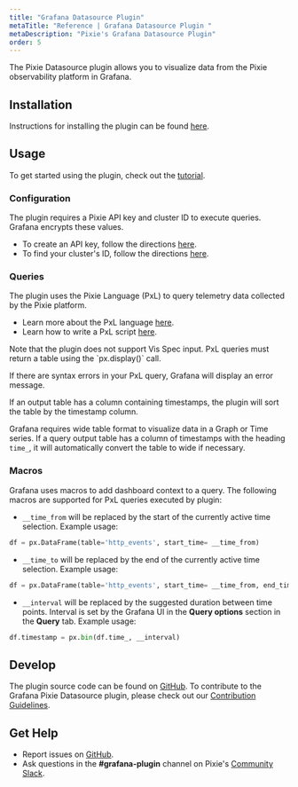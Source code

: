 ```yaml
---
title: "Grafana Datasource Plugin"
metaTitle: "Reference | Grafana Datasource Plugin "
metaDescription: "Pixie's Grafana Datasource Plugin"
order: 5
---
```


The Pixie Datasource plugin allows you to visualize data from the Pixie observability platform in Grafana.

## Installation

Instructions for installing the plugin can be found [here](https://github.com/pixie-labs/grafana-plugin/blob/main/README.md).

## Usage

To get started using the plugin, check out the [tutorial](/tutorials/grafana).

### Configuration

The plugin requires a Pixie API key and cluster ID to execute queries. Grafana encrypts these values.

- To create an API key, follow the directions [here](/using-pixie/api-quick-start/#get-an-api-token).
- To find your cluster's ID, follow the directions [here](/using-pixie/api-quick-start/#get-a-cluster-id).

### Queries

The plugin uses the Pixie Language (PxL) to query telemetry data collected by the Pixie platform.

- Learn more about the PxL language [here](/reference/pxl/).
- Learn how to write a PxL script [here](/tutorials/pxl-scripts).

<Alert variant="outlined" severity="warning">
  Note that the plugin does not support Vis Spec input. PxL queries must return a table using the `px.display()` call.
</Alert>

If there are syntax errors in your PxL query, Grafana will display an error message.

If an output table has a column containing timestamps, the plugin will sort the table by the timestamp column.

Grafana requires wide table format to visualize data in a Graph or Time series. If a query output table has a column of timestamps with the heading `time_`, it will automatically convert the table to wide if necessary.

### Macros

Grafana uses macros to add dashboard context to a query. The following macros are supported for PxL queries executed by plugin:

- `__time_from` will be replaced by the start of the currently active time selection. Example usage:

```python
df = px.DataFrame(table='http_events', start_time= __time_from)
```

- `__time_to` will be replaced by the end of the currently active time selection. Example usage:

```python
df = px.DataFrame(table='http_events', start_time= __time_from, end_time=__time_to)
```

- `__interval` will be replaced by the suggested duration between time points. Interval is set by the Grafana UI in the **Query options** section in the **Query** tab. Example usage:

```python
df.timestamp = px.bin(df.time_, __interval)
```

## Develop

The plugin source code can be found on [GitHub](https://github.com/pixie-labs/grafana-plugin/). To contribute to the Grafana Pixie Datasource plugin, please check out our [Contribution Guidelines](https://github.com/pixie-labs/grafana-plugin/blob/main/CONTRIBUTING.md).

## Get Help

- Report issues on [GitHub](https://github.com/pixie-labs/grafana-plugin/issues).
- Ask questions in the **#grafana-plugin** channel on Pixie's [Community Slack](http://slackin.withpixie.ai/).
